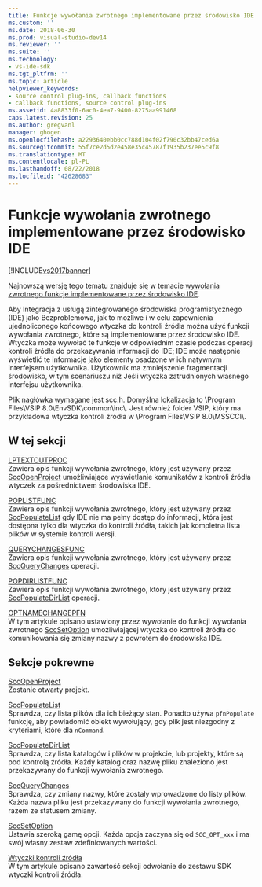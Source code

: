 ```yaml
---
title: Funkcje wywołania zwrotnego implementowane przez środowisko IDE | Dokumentacja firmy Microsoft
ms.custom: ''
ms.date: 2018-06-30
ms.prod: visual-studio-dev14
ms.reviewer: ''
ms.suite: ''
ms.technology:
- vs-ide-sdk
ms.tgt_pltfrm: ''
ms.topic: article
helpviewer_keywords:
- source control plug-ins, callback functions
- callback functions, source control plug-ins
ms.assetid: 4a8833f0-6ac0-4ea7-9400-8275aa991468
caps.latest.revision: 25
ms.author: gregvanl
manager: ghogen
ms.openlocfilehash: a2293640ebb0cc788d104f02f790c32bb47ced6a
ms.sourcegitcommit: 55f7ce2d5d2e458e35c45787f1935b237ee5c9f8
ms.translationtype: MT
ms.contentlocale: pl-PL
ms.lasthandoff: 08/22/2018
ms.locfileid: "42628683"
---
```

# <a name="callback-functions-implemented-by-the-ide"></a>Funkcje wywołania zwrotnego implementowane przez środowisko IDE
[!INCLUDE[vs2017banner](../includes/vs2017banner.md)]

Najnowszą wersję tego tematu znajduje się w temacie [wywołania zwrotnego funkcje implementowane przez środowisko IDE](https://docs.microsoft.com/visualstudio/extensibility/callback-functions-implemented-by-the-ide).  
  
Aby Integracja z usługą zintegrowanego środowiska programistycznego (IDE) jako Bezproblemowa, jak to możliwe i w celu zapewnienia ujednoliconego końcowego wtyczka do kontroli źródła można użyć funkcji wywołania zwrotnego, które są implementowane przez środowisko IDE. Wtyczka może wywołać te funkcje w odpowiednim czasie podczas operacji kontroli źródła do przekazywania informacji do IDE; IDE może następnie wyświetlić te informacje jako elementy osadzone w ich natywnym interfejsem użytkownika. Użytkownik ma zmniejszenie fragmentacji środowisko, w tym scenariuszu niż Jeśli wtyczka zatrudnionych własnego interfejsu użytkownika.  
  
 Plik nagłówka wymagane jest scc.h. Domyślna lokalizacja to \Program Files\VSIP 8.0\EnvSDK\common\inc\\. Jest również folder VSIP, który ma przykładowa wtyczka kontroli źródła w \Program Files\VSIP 8.0\MSSCCI\\.  
  
## <a name="in-this-section"></a>W tej sekcji  
 [LPTEXTOUTPROC](../extensibility/lptextoutproc.md)  
 Zawiera opis funkcji wywołania zwrotnego, który jest używany przez [SccOpenProject](../extensibility/sccopenproject-function.md) umożliwiające wyświetlanie komunikatów z kontroli źródła wtyczek za pośrednictwem środowiska IDE.  
  
 [POPLISTFUNC](../extensibility/poplistfunc.md)  
 Zawiera opis funkcji wywołania zwrotnego, który jest używany przez [SccPopulateList](../extensibility/sccpopulatelist-function.md) gdy IDE nie ma pełny dostęp do informacji, która jest dostępna tylko dla wtyczka do kontroli źródła, takich jak kompletna lista plików w systemie kontroli wersji.  
  
 [QUERYCHANGESFUNC](../extensibility/querychangesfunc.md)  
 Zawiera opis funkcji wywołania zwrotnego, który jest używany przez [SccQueryChanges](../extensibility/sccquerychanges-function.md) operacji.  
  
 [POPDIRLISTFUNC](../extensibility/popdirlistfunc.md)  
 Zawiera opis funkcji wywołania zwrotnego, który jest używany przez [SccPopulateDirList](../extensibility/sccpopulatedirlist-function.md) operacji.  
  
 [OPTNAMECHANGEPFN](../extensibility/optnamechangepfn.md)  
 W tym artykule opisano ustawiony przez wywołanie do funkcji wywołania zwrotnego [SccSetOption](../extensibility/sccsetoption-function.md) umożliwiającej wtyczka do kontroli źródła do komunikowania się zmiany nazwy z powrotem do środowiska IDE.  
  
## <a name="related-sections"></a>Sekcje pokrewne  
 [SccOpenProject](../extensibility/sccopenproject-function.md)  
 Zostanie otwarty projekt.  
  
 [SccPopulateList](../extensibility/sccpopulatelist-function.md)  
 Sprawdza, czy lista plików dla ich bieżący stan. Ponadto używa `pfnPopulate` funkcję, aby powiadomić obiekt wywołujący, gdy plik jest niezgodny z kryteriami, które dla `nCommand`.  
  
 [SccPopulateDirList](../extensibility/sccpopulatedirlist-function.md)  
 Sprawdza, czy lista katalogów i plików w projekcie, lub projekty, które są pod kontrolą źródła. Każdy katalog oraz nazwę pliku znaleziono jest przekazywany do funkcji wywołania zwrotnego.  
  
 [SccQueryChanges](../extensibility/sccquerychanges-function.md)  
 Sprawdza, czy zmiany nazwy, które zostały wprowadzone do listy plików. Każda nazwa pliku jest przekazywany do funkcji wywołania zwrotnego, razem ze statusem zmiany.  
  
 [SccSetOption](../extensibility/sccsetoption-function.md)  
 Ustawia szeroką gamę opcji. Każda opcja zaczyna się od `SCC_OPT_xxx` i ma swój własny zestaw zdefiniowanych wartości.  
  
 [Wtyczki kontroli źródła](../extensibility/source-control-plug-ins.md)  
 W tym artykule opisano zawartość sekcji odwołanie do zestawu SDK wtyczki kontroli źródła.

